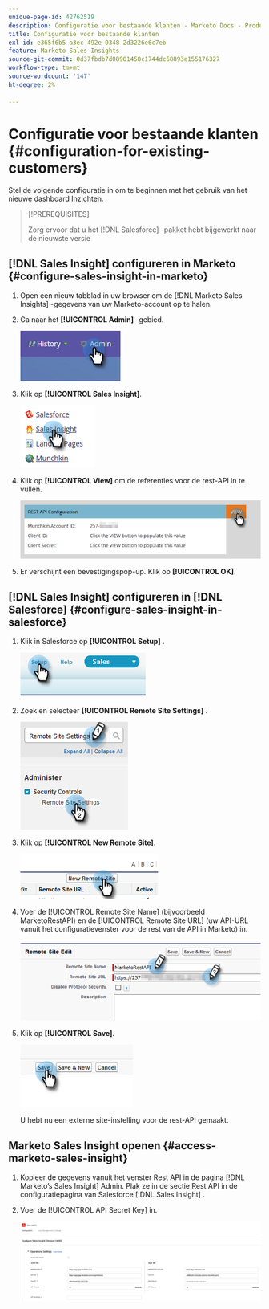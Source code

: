 ```yaml
---
unique-page-id: 42762519
description: Configuratie voor bestaande klanten - Marketo Docs - Productdocumentatie
title: Configuratie voor bestaande klanten
exl-id: e365f6b5-a3ec-492e-9348-2d3226e6c7eb
feature: Marketo Sales Insights
source-git-commit: 0d37fbdb7d08901458c1744dc68893e155176327
workflow-type: tm+mt
source-wordcount: '147'
ht-degree: 2%

---
```


# Configuratie voor bestaande klanten {#configuration-for-existing-customers}

Stel de volgende configuratie in om te beginnen met het gebruik van het nieuwe dashboard Inzichten.

>[!PREREQUISITES]
>
>Zorg ervoor dat u het [!DNL Salesforce] -pakket hebt bijgewerkt naar de nieuwste versie

## [!DNL Sales Insight] configureren in Marketo {#configure-sales-insight-in-marketo}

1. Open een nieuw tabblad in uw browser om de [!DNL Marketo Sales Insights] -gegevens van uw Marketo-account op te halen.

1. Ga naar het **[!UICONTROL Admin]** -gebied.

   ![](assets/configuration-for-existing-customers-1.png)

1. Klik op **[!UICONTROL Sales Insight]**.

   ![](assets/configuration-for-existing-customers-2.png)

1. Klik op **[!UICONTROL View]** om de referenties voor de rest-API in te vullen.

   ![](assets/configuration-for-existing-customers-3.png)

1. Er verschijnt een bevestigingspop-up. Klik op **[!UICONTROL OK]**.

## [!DNL Sales Insight] configureren in [!DNL Salesforce] {#configure-sales-insight-in-salesforce}

1. Klik in Salesforce op **[!UICONTROL Setup]** .

   ![](assets/configuration-for-existing-customers-4.png)

1. Zoek en selecteer **[!UICONTROL Remote Site Settings]** .

   ![](assets/configuration-for-existing-customers-5.png)

1. Klik op **[!UICONTROL New Remote Site]**.

   ![](assets/configuration-for-existing-customers-6.png)

1. Voer de [!UICONTROL Remote Site Name] (bijvoorbeeld MarketoRestAPI) en de [!UICONTROL Remote Site URL] (uw API-URL vanuit het configuratievenster voor de rest van de API in Marketo) in.

   ![](assets/configuration-for-existing-customers-7.png)

1. Klik op **[!UICONTROL Save]**.

   ![](assets/configuration-for-existing-customers-8.png)

   U hebt nu een externe site-instelling voor de rest-API gemaakt.

## Marketo Sales Insight openen {#access-marketo-sales-insight}

1. Kopieer de gegevens vanuit het venster Rest API in de pagina [!DNL Marketo’s Sales Insight] Admin. Plak ze in de sectie Rest API in de configuratiepagina van Salesforce [!DNL Sales Insight] .

1. Voer de [!UICONTROL API Secret Key] in.

   ![](assets/configuration-for-existing-customers-9.png)
